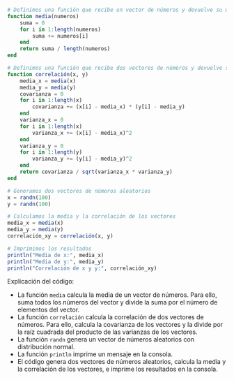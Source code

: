 ```julia

# Definimos una función que recibe un vector de números y devuelve su media
function media(numeros)
    suma = 0
    for i in 1:length(numeros)
        suma += numeros[i]
    end
    return suma / length(numeros)
end

# Definimos una función que recibe dos vectores de números y devuelve su correlación
function correlación(x, y)
    media_x = media(x)
    media_y = media(y)
    covarianza = 0
    for i in 1:length(x)
        covarianza += (x[i] - media_x) * (y[i] - media_y)
    end
    varianza_x = 0
    for i in 1:length(x)
        varianza_x += (x[i] - media_x)^2
    end
    varianza_y = 0
    for i in 1:length(y)
        varianza_y += (y[i] - media_y)^2
    end
    return covarianza / sqrt(varianza_x * varianza_y)
end

# Generamos dos vectores de números aleatorios
x = randn(100)
y = randn(100)

# Calculamos la media y la correlación de los vectores
media_x = media(x)
media_y = media(y)
correlación_xy = correlación(x, y)

# Imprimimos los resultados
println("Media de x:", media_x)
println("Media de y:", media_y)
println("Correlación de x y y:", correlación_xy)

```

Explicación del código:

* La función `media` calcula la media de un vector de números. Para ello, suma todos los números del vector y divide la suma por el número de elementos del vector.
* La función `correlación` calcula la correlación de dos vectores de números. Para ello, calcula la covarianza de los vectores y la divide por la raíz cuadrada del producto de las varianzas de los vectores.
* La función `randn` genera un vector de números aleatorios con distribución normal.
* La función `println` imprime un mensaje en la consola.
* El código genera dos vectores de números aleatorios, calcula la media y la correlación de los vectores, e imprime los resultados en la consola.